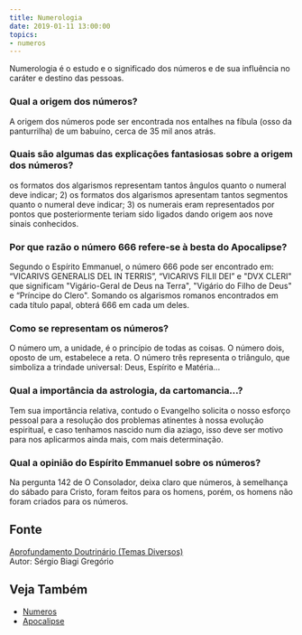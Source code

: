 ```yaml
---
title: Numerologia
date: 2019-01-11 13:00:00
topics: 
- numeros
---
```


Numerologia é o estudo e o significado dos números e de sua influência no
caráter e destino das pessoas.

### Qual a origem dos números?
A origem dos números pode ser encontrada nos entalhes na fíbula (osso da
panturrilha) de um babuíno, cerca de 35 mil anos atrás.

### Quais são algumas das explicações fantasiosas sobre a origem dos números?
os formatos dos algarismos representam tantos ângulos quanto o
numeral deve indicar; 2) os formatos dos algarismos apresentam tantos
segmentos quanto o numeral deve indicar; 3) os numerais eram
representados por pontos que posteriormente teriam sido ligados dando
origem aos nove sinais conhecidos.

### Por que razão o número 666 refere-se à besta do Apocalipse?
Segundo o Espírito Emmanuel, o número 666 pode ser encontrado em:
“VICARIVS GENERALIS DEL IN TERRIS”, “VICARIVS FILII DEI” e "DVX CLERI"
que significam "Vigário-Geral de Deus na Terra", "Vigário do Filho de
Deus" e “Príncipe do Clero". Somando os algarismos romanos encontrados
em cada título papal, obterá 666 em cada um deles.

### Como se representam os números?
O número um, a unidade, é o princípio de todas as coisas. O número
dois, oposto de um, estabelece a reta. O número três representa o
triângulo, que simboliza a trindade universal: Deus, Espírito e
Matéria...

### Qual a importância da astrologia, da cartomancia...?
Tem sua importância relativa, contudo o Evangelho solicita o nosso
esforço pessoal para a resolução dos problemas atinentes à nossa
evolução espiritual, e caso tenhamos nascido num dia aziago, isso deve
ser motivo para nos aplicarmos ainda mais, com mais determinação.

### Qual a opinião do Espírito Emmanuel sobre os números?
Na pergunta 142 de O Consolador, deixa claro que números, à semelhança
do sábado para Cristo, foram feitos para os homens, porém, os homens não
foram criados para os números.

## Fonte
[Aprofundamento Doutrinário (Temas Diversos)](https://sites.google.com/view/aprofundamentodoutrinario/números)  
Autor: Sérgio Biagi Gregório

## Veja Também
* [Numeros](../numeros)
* [Apocalipse](../apocalipse)


